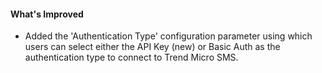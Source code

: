 #### What's Improved

- Added the 'Authentication Type' configuration parameter using which users can select either the API Key (new) or Basic Auth as the authentication type to connect to Trend Micro SMS.